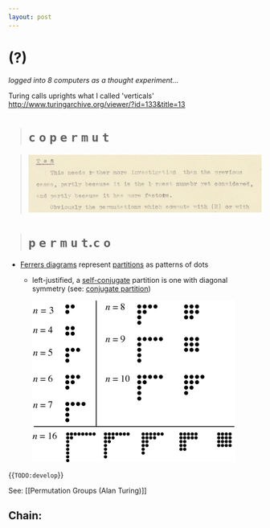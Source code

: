 ```yaml
---
layout: post
---
```

# (?)

_logged into 8 computers as a thought experiment..._

Turing calls uprights what I called 'verticals' http://www.turingarchive.org/viewer/?id=133&title=13

> # `c` `o` `p` `e` `r` `m` `u` `t`

> ![](https://raw.githubusercontent.com/lmmx/shots/master/2016/Aug/big-data-crop.png)

> # `p` `e` `r` `m` `u` `t`.`c` `o`

- [Ferrers diagrams](http://mathworld.wolfram.com/FerrersDiagram.html) represent [partitions](http://mathworld.wolfram.com/Partition.html) as patterns of dots
  - left-justified, a [self-conjugate](http://mathworld.wolfram.com/Self-ConjugatePartition.html) partition is one with diagonal symmetry (see: [conjugate partition](http://mathworld.wolfram.com/ConjugatePartition.html))

    ![](https://raw.githubusercontent.com/lmmx/shots/master/2016/Aug/SelfConjugatePartitions_1000.gif)

{{`TODO:develop`}}

See: [[Permutation Groups (Alan Turing)]]

Chain:
- 